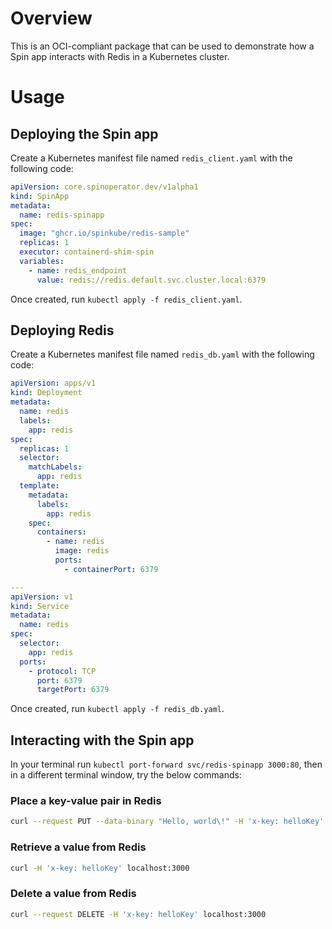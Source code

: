 # Overview

This is an OCI-compliant package that can be used to demonstrate how a Spin app interacts with Redis in a Kubernetes cluster.

# Usage

## Deploying the Spin app

Create a Kubernetes manifest file named `redis_client.yaml` with the following code:

```yaml
apiVersion: core.spinoperator.dev/v1alpha1
kind: SpinApp
metadata:
  name: redis-spinapp
spec:
  image: "ghcr.io/spinkube/redis-sample"
  replicas: 1
  executor: containerd-shim-spin
  variables:
    - name: redis_endpoint
      value: redis://redis.default.svc.cluster.local:6379
```

Once created, run `kubectl apply -f redis_client.yaml`.

## Deploying Redis

Create a Kubernetes manifest file named `redis_db.yaml` with the following code:

```yaml
apiVersion: apps/v1
kind: Deployment
metadata:
  name: redis
  labels:
    app: redis
spec:
  replicas: 1
  selector:
    matchLabels:
      app: redis
  template:
    metadata:
      labels:
        app: redis
    spec:
      containers:
        - name: redis
          image: redis
          ports:
            - containerPort: 6379

---
apiVersion: v1
kind: Service
metadata:
  name: redis
spec:
  selector:
    app: redis
  ports:
    - protocol: TCP
      port: 6379
      targetPort: 6379
```

Once created, run `kubectl apply -f redis_db.yaml`.

## Interacting with the Spin app

In your terminal run `kubectl port-forward svc/redis-spinapp 3000:80`, then in a different terminal window, try the below commands:

### Place a key-value pair in Redis

```bash
curl --request PUT --data-binary "Hello, world\!" -H 'x-key: helloKey' localhost:3000
```

### Retrieve a value from Redis

```bash
curl -H 'x-key: helloKey' localhost:3000
```

### Delete a value from Redis

```bash
curl --request DELETE -H 'x-key: helloKey' localhost:3000
```
